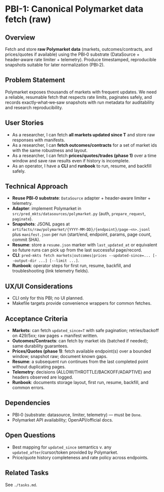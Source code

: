 # PBI-1: Canonical Polymarket data fetch (raw)

## Overview
Fetch and store **raw Polymarket data** (markets, outcomes/contracts, and prices/quotes if available) using the PBI‑0 substrate (DataSource + header‑aware rate limiter + telemetry). Produce timestamped, reproducible snapshots suitable for later normalization (PBI‑2).

## Problem Statement
Polymarket exposes thousands of markets with frequent updates. We need a reliable, resumable fetch that respects rate limits, paginates safely, and records exactly‑what‑we‑saw snapshots with run metadata for auditability and research reproducibility.

## User Stories
- As a researcher, I can fetch **all markets updated since T** and store raw responses with manifests.
- As a researcher, I can **fetch outcomes/contracts** for a set of market ids with the same robustness and layout.
- As a researcher, I can fetch **prices/quotes/trades (phase 1)** over a time window and save raw results even if history is incomplete.
- As an operator, I have a **CLI** and **runbook** to run, resume, and backfill safely.

## Technical Approach
- **Reuse PBI‑0 substrate**: `DataSource` adapter + header‑aware limiter + telemetry.
- **Adapter**: implement Polymarket in `src/pred_mkts/datasources/polymarket.py` (auth, `prepare_request`, `paginate`).
- **Snapshots**: JSONL pages at `artifacts/raw/polymarket/{YYYY‑MM‑DD}/{endpoint}/page-<n>.jsonl` plus `manifest.json` per run (start/end, endpoint, params, page count, commit SHA).
- **Resume**: store a `resume.json` marker with `last_updated_at` or equivalent so future runs can pick up from the last successful page/record.
- **CLI**: `pred-mkts fetch markets|outcomes|prices --updated-since=... [--output-dir ...] [--limit ...]`.
- **Runbook**: operator steps for first run, resume, backfill, and troubleshooting (link telemetry fields).

## UX/UI Considerations
- CLI only for this PBI; no UI planned.
- Makefile targets provide convenience wrappers for common fetches.

## Acceptance Criteria
- **Markets**: can fetch `updated_since=T` with safe pagination; retries/backoff on 429/5xx; raw pages + manifest written.
- **Outcomes/Contracts**: can fetch by market ids (batched if needed); same durability guarantees.
- **Prices/Quotes (phase 1)**: fetch available endpoint(s) over a bounded window; snapshot raw; document known gaps.
- **Resume**: a subsequent run continues from the last completed point without duplicating pages.
- **Telemetry**: decisions (ALLOW/THROTTLE/BACKOFF/ADAPTIVE) and headers observed are logged.
- **Runbook**: documents storage layout, first run, resume, backfill, and common errors.

## Dependencies
- PBI‑0 (substrate: datasource, limiter, telemetry) — must be `Done`.
- Polymarket API availability; OpenAPI/official docs.

## Open Questions
- Best mapping for `updated_since` semantics v. any `updated_after`/cursor/token provided by Polymarket.
- Price/quote history completeness and rate policy across endpoints.

## Related Tasks
See `./tasks.md`.
